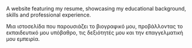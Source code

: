 A website featuring my resume, showcasing my educational background, skills and professional experience.

Μια ιστοσελίδα που παρουσιάζει το βιογραφικό μου, προβάλλοντας το εκπαιδευτικό μου υπόβαθρο, τις δεξιότητές μου και την επαγγελματική μου εμπειρία.
